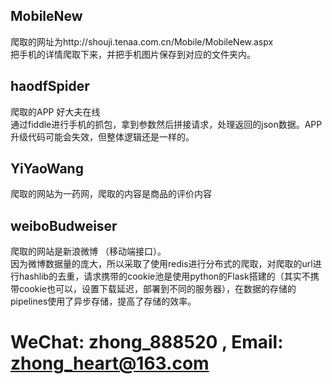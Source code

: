 ## MobileNew 
爬取的网址为http://shouji.tenaa.com.cn/Mobile/MobileNew.aspx <br>
把手机的详情爬取下来，并把手机图片保存到对应的文件夹内。
## haodfSpider
爬取的APP 好大夫在线<br>
通过fiddle进行手机的抓包，拿到参数然后拼接请求，处理返回的json数据。APP升级代码可能会失效，但整体逻辑还是一样的。
## YiYaoWang
爬取的网站为一药网，爬取的内容是商品的评价内容

## weiboBudweiser
爬取的网站是新浪微博 （移动端接口）。<br>
因为微博数据量的庞大，所以采取了使用redis进行分布式的爬取，对爬取的url进行hashlib的去重，请求携带的cookie池是使用python的Flask搭建的（其实不携带cookie也可以，设置下载延迟，部署到不同的服务器），在数据的存储的pipelines使用了异步存储，提高了存储的效率。<br>
# WeChat: zhong_888520 , Email: zhong_heart@163.com 

